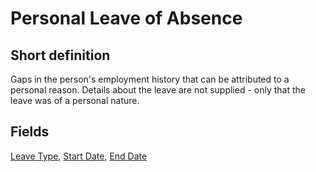 # Personal Leave of Absence
## Short definition
Gaps in the person's employment history that can be attributed to a personal reason. Details about the leave are not supplied - only that the leave was of a personal nature.
## Fields
[Leave Type](../Object-Fields/Personal%20Leave%20of%20Absence/Leave%20Type.md),
[Start Date](../Object-Fields/Personal%20Leave%20of%20Absence/Start%20Date.md),
[End Date](../Object-Fields/Personal%20Leave%20of%20Absence/End%20Date.md)

